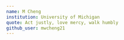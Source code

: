 ```yaml
---
name: M Cheng
institution: University of Michigan
quote: Act justly, love mercy, walk humbly
github_user: mwcheng21
---
```



